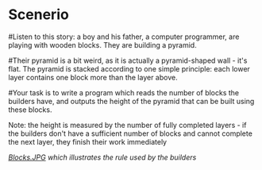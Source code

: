 # **Scenerio**

#Listen to this story: a boy and his father, a computer programmer, are playing with wooden blocks. They are building a pyramid.

#Their pyramid is a bit weird, as it is actually a pyramid-shaped wall - it's flat. The pyramid is stacked according to one simple principle: each lower layer contains one block more than the layer above.

#Your task is to write a program which reads the number of blocks the builders have, and outputs the height of the pyramid that can be built using these blocks.

Note: the height is measured by the number of fully completed layers - if the builders don't have a sufficient number of blocks and cannot complete the next layer, they finish their work immediately

*[Blocks.JPG](https://github.com/vishwas9699/Python-Projects/blob/master/Pyramid-height/Blocks.JPG) which illustrates the rule used by the builders*
